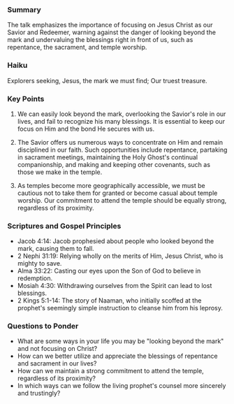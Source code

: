 ### Summary

The talk emphasizes the importance of focusing on Jesus Christ as our Savior and Redeemer, warning against the danger of looking beyond the mark and undervaluing the blessings right in front of us, such as repentance, the sacrament, and temple worship.

### Haiku

Explorers seeking,
Jesus, the mark we must find;
Our truest treasure.

### Key Points

1. We can easily look beyond the mark, overlooking the Savior's role in our lives, and fail to recognize his many blessings. It is essential to keep our focus on Him and the bond He secures with us.

2. The Savior offers us numerous ways to concentrate on Him and remain disciplined in our faith. Such opportunities include repentance, partaking in sacrament meetings, maintaining the Holy Ghost's continual companionship, and making and keeping other covenants, such as those we make in the temple.

3. As temples become more geographically accessible, we must be cautious not to take them for granted or become casual about temple worship. Our commitment to attend the temple should be equally strong, regardless of its proximity.

### Scriptures and Gospel Principles

- Jacob 4:14: Jacob prophesied about people who looked beyond the mark, causing them to fall.
- 2 Nephi 31:19: Relying wholly on the merits of Him, Jesus Christ, who is mighty to save.
- Alma 33:22: Casting our eyes upon the Son of God to believe in redemption.
- Mosiah 4:30: Withdrawing ourselves from the Spirit can lead to lost blessings.
- 2 Kings 5:1-14: The story of Naaman, who initially scoffed at the prophet's seemingly simple instruction to cleanse him from his leprosy.

### Questions to Ponder

- What are some ways in your life you may be "looking beyond the mark" and not focusing on Christ?
- How can we better utilize and appreciate the blessings of repentance and sacrament in our lives?
- How can we maintain a strong commitment to attend the temple, regardless of its proximity?
- In which ways can we follow the living prophet's counsel more sincerely and trustingly?